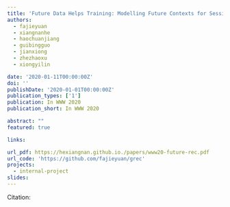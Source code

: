 ```yaml
---
title: 'Future Data Helps Training: Modelling Future Contexts for Session-based Recommendation'
authors:
  - fajieyuan
  - xiangnanhe
  - haochuanjiang
  - guibingguo
  - jianxiong
  - zhezhaoxu
  - xiongyilin

date: '2020-01-11T00:00:00Z'
doi: ''
publishDate: '2020-01-01T00:00:00Z'
publication_types: ['1']
publication: In WWW 2020 
publication_short: In WWW 2020 

abstract: ""
featured: true

links:

url_pdf: https://hexiangnan.github.io./papers/www20-future-rec.pdf
url_code: 'https://github.com/fajieyuan/grec'
projects:
  - internal-project
slides:
---
```




Citation:
